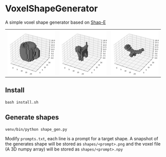 # VoxelShapeGenerator

A simple voxel shape generator based on [Shap-E](https://github.com/openai/shap-e)

<table>
    <tbody>
        <tr>
            <td align="center">
                <img src="shapes/cup.png" alt="cup">
            </td>
            <td align="center">
                <img src="shapes/dog.png" alt="dog">
            </td>
            <td align="center">
                <img src="shapes/flying%20bird.png" alt="flying bird">
            </td>
        </tr>
    </tbody>
<table>

## Install

```
bash install.sh
```

## Generate shapes

```
venv/bin/python shape_gen.py
```

Modify `prompts.txt`, each line is a prompt for a target shape. A snapshot of the generates shape will be stored
as `shapes/<prompt>.png` and the voxel file (A 3D numpy array) will be stored as `shapes/<prompt>.npy`